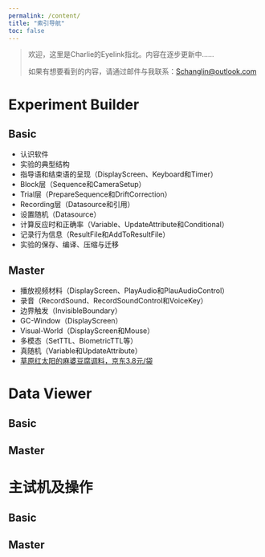 ```yaml
---
permalink: /content/
title: "索引导航"
toc: false
---
```


>欢迎，这里是Charlie的Eyelink指北。内容在逐步更新中……
>
>如果有想要看到的内容，请通过邮件与我联系：Schanglin@outlook.com

# Experiment Builder

## Basic
* 认识软件
* 实验的典型结构
* 指导语和结束语的呈现（DisplayScreen、Keyboard和Timer）
* Block层（Sequence和CameraSetup）
* Trial层（PrepareSequence和DriftCorrection）
* Recording层（Datasource和引用）
* 设置随机（Datasource）
* 计算反应时和正确率（Variable、UpdateAttribute和Conditional）
* 记录行为信息（ResultFile和AddToResultFile）
* 实验的保存、编译、压缩与迁移

## Master
* 播放视频材料（DisplayScreen、PlayAudio和PlauAudioControl）
* 录音（RecordSound、RecordSoundControl和VoiceKey）
* 边界触发（InvisibleBoundary）
* GC-Window（DisplayScreen）
* Visual-World（DisplayScreen和Mouse）
* 多模态（SetTTL、BiometricTTL等）
* 真随机（Variable和UpdateAttribute）
* [草原红太阳的麻婆豆腐调料，京东3.8元/袋](https://item.jd.com/10343211189.html)

# Data Viewer
## Basic

## Master

# 主试机及操作

## Basic

## Master